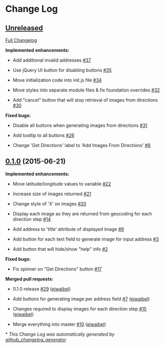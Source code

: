 # Change Log

## [Unreleased](https://github.com/ejwaibel/streetview-slideshow/tree/HEAD)

[Full Changelog](https://github.com/ejwaibel/streetview-slideshow/compare/0.1.0...HEAD)

**Implemented enhancements:**

- Add additional invalid addresses [\#37](https://github.com/ejwaibel/streetview-slideshow/issues/37)

- Use jQuery UI button for disabling buttons [\#35](https://github.com/ejwaibel/streetview-slideshow/issues/35)

- Move initialization code into init.js file [\#34](https://github.com/ejwaibel/streetview-slideshow/issues/34)

- Move styles into separate module files & fix foundation overrides [\#32](https://github.com/ejwaibel/streetview-slideshow/issues/32)

- Add "cancel" button that will stop retrieval of images from directions [\#30](https://github.com/ejwaibel/streetview-slideshow/issues/30)

**Fixed bugs:**

- Disable all buttons when generating images from directions [\#31](https://github.com/ejwaibel/streetview-slideshow/issues/31)

- Add tooltip to all buttons [\#26](https://github.com/ejwaibel/streetview-slideshow/issues/26)

- Change 'Get Directions' label to 'Add Images From Directions' [\#8](https://github.com/ejwaibel/streetview-slideshow/issues/8)

## [0.1.0](https://github.com/ejwaibel/streetview-slideshow/tree/0.1.0) (2015-06-21)

**Implemented enhancements:**

- Move latitude/longitude values to variable [\#22](https://github.com/ejwaibel/streetview-slideshow/issues/22)

- Increase size of images returned [\#21](https://github.com/ejwaibel/streetview-slideshow/issues/21)

- Change style of 'X' on images [\#20](https://github.com/ejwaibel/streetview-slideshow/issues/20)

- Display each image as they are returned from geocoding for each direction step [\#14](https://github.com/ejwaibel/streetview-slideshow/issues/14)

- Add address to 'title' attribute of displayed image [\#9](https://github.com/ejwaibel/streetview-slideshow/issues/9)

- Add button for each text field to generate image for input address [\#3](https://github.com/ejwaibel/streetview-slideshow/issues/3)

- Add button that will hide/show "help" info [\#2](https://github.com/ejwaibel/streetview-slideshow/issues/2)

**Fixed bugs:**

- Fix spinner on "Get Directions" button [\#17](https://github.com/ejwaibel/streetview-slideshow/issues/17)

**Merged pull requests:**

- 0.1.0 release [\#29](https://github.com/ejwaibel/streetview-slideshow/pull/29) ([ejwaibel](https://github.com/ejwaibel))

- Add buttons for generating image per address field [\#7](https://github.com/ejwaibel/streetview-slideshow/pull/7) ([ejwaibel](https://github.com/ejwaibel))

- Changes required to display images for each direction step [\#15](https://github.com/ejwaibel/streetview-slideshow/pull/15) ([ejwaibel](https://github.com/ejwaibel))

- Merge everything into master [\#10](https://github.com/ejwaibel/streetview-slideshow/pull/10) ([ejwaibel](https://github.com/ejwaibel))



\* *This Change Log was automatically generated by [github_changelog_generator](https://github.com/skywinder/Github-Changelog-Generator)*